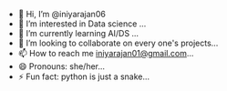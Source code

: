 - 👋 Hi, I’m @iniyarajan06
- 👀 I’m interested in Data science  ...
- 🌱 I’m currently learning AI/DS ...
- 💞️ I’m looking to collaborate on every one's projects...
- 📫 How to reach me iniyarajan01@gmail.com...
- 😄 Pronouns: she/her...
- ⚡ Fun fact: python is just a snake...


